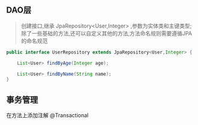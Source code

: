 
## DAO层

> 创建接口,继承 JpaRepository<User,Integer> ,参数为实体类和主键类型;除了一些基础的方法,还可以自定义其他的方法,方法命名规则需要遵循JPA的命名规范 
```java
public interface UserRepository extends JpaRepository<User,Integer> {

    List<User> findByAge(Integer age);

    List<User> findByName(String name);
}
```

## 事务管理 

在方法上添加注解 @Transactional